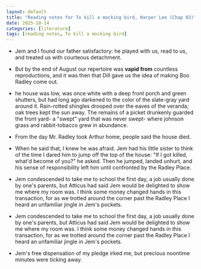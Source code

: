 ```yaml
---
layout: default
title: "Reading notes for To kill a mocking bird, Harper Lee (Chap 03)"
date: 2025-10-14
categories: [literature]
tags: [reading notes, To kill a mocking bird]
---
```


- Jem and I found our father satisfactory: he played with us, read to us, and treated us with courteous detachment.

- But by the end of August our repertoire was **vapid from** countless reproductions, and it was then that Dill gave us the idea of making Boo Radley come out.

- he house was low, was once white with a deep front porch and green shutters, but had long  ago  darkened  to  the  color  of  the  slate-gray  yard around  it.  Rain-rotted  shingles  drooped  over  the  eaves  of the veranda; oak trees kept the sun away. The remains of a picket  drunkenly  guarded  the  front  yard-  a  "swept"  yard that  was  never  swept-  where  johnson  grass  and  rabbit-tobacco grew in abundance.

- From the day Mr. Radley took Arthur home, people said the house died.

- When he said that, I knew he was afraid. Jem had his little sister to think of the time I dared him to jump off the top of the house: "If I got killed, what'd become of you?" he asked. Then he jumped, landed unhurt, and his sense of responsibility left him until confronted by the Radley Place.

- Jem condescended to take me to school the first day, a job usually done by one's parents, but Atticus had said Jem would be delighted to show me where my room was. I think some money changed hands in this transaction, for as we trotted around the corner past the Radley Place I heard an unfamiliar jingle in Jem's pockets.

- Jem condescended to take me to school the first day, a job usually done by one's parents, but Atticus had said Jem would be delighted to show me where my room was. I think some money changed hands in this transaction, for as we trotted around the corner past the Radley Place I heard an unfamiliar jingle in Jem's pockets.

- Jem's  free dispensation of my pledge irked me, but precious noontime minutes  were  ticking  away. 